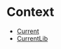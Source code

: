 # Context

<!-- START_INDEX -->
- [Current](./Current.sol/struct.Current.md)
- [CurrentLib](./Current.sol/library.CurrentLib.md)
<!-- END_INDEX -->
